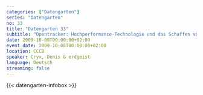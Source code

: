 ```yaml
---
categories: ["Datengarten"]
series: "Datengarten"
no: 33
title: "Datengarten 33"
subtitle: "Opentracker: Hochperformance-Technologie und das Schaffen von Netzrealitäten als Politikform "
date: 2009-10-08T00:00:00+02:00
event_date: 2009-10-08T00:00:00+02:00
location: CCCB
speaker: Cryx, Denis & erdgeist
language: Deutsch
streaming: false
---
```

{{< datengarten-infobox >}}

